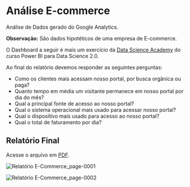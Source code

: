 # Análise E-commerce

Análise de Dados gerado do Google Analytics.

**Observação:** São dados hipotéticos de uma empresa de E-commerce.

O Dashboard a seguir é mais um exercício da [Data Science Academy](https://www.datascienceacademy.com.br) do 
curso Power BI para Data Science 2.0.

Ao final do relatório devemos responder as seguintes perguntas:

* Como os clientes mais acessam nosso portal, por busca orgânica ou paga?
* Quanto tempo em média um visitante permanece em nosso portal por dia do mês?
* Qual a principal fonte de acesso ao nosso portal?
* Qual o sistema operacional mais usado para acessar nosso portal?
* Qual o dispositivo mais usado para acesso ao nosso portal?
* Qual o total de faturamento por dia?


## Relatório Final

Acesse o arquivo em [PDF](https://github.com/maisonhenrique/dashboard-powerbi/blob/0450026bcbf815490c31d591a149578af8f19c98/Projeto-ECommerce/Relat%C3%B3rio%20E-Commerce.pdf).

![Relatório E-Commerce_page-0001](https://user-images.githubusercontent.com/99361817/168710128-6ddc21db-e5cf-4093-a57e-92e781fe5e5a.jpg)

![Relatório E-Commerce_page-0002](https://user-images.githubusercontent.com/99361817/168710141-d20b2f62-4a03-4c34-9bb3-90dc72a2ccba.jpg)